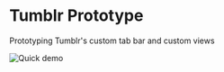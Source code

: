 Tumblr Prototype
=================

Prototyping Tumblr's custom tab bar and custom views


![Quick demo](http://i.imgur.com/6h6KgZD.gif)
